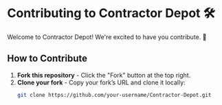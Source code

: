 # Contributing to Contractor Depot 🛠️

Welcome to Contractor Depot! We're excited to have you contribute. 🎉  

## How to Contribute

1. **Fork this repository** - Click the "Fork" button at the top right.  
2. **Clone your fork** - Copy your fork’s URL and clone it locally:
   ```bash
   git clone https://github.com/your-username/Contractor-Depot.git
